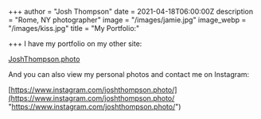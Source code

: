 +++
author = "Josh Thompson"
date = 2021-04-18T06:00:00Z
description = "Rome, NY photographer"
image = "/images/jamie.jpg"
image_webp = "/images/kiss.jpg"
title = "My Portfolio:"

+++
I have my portfolio on my other site:

[JoshThompson.photo](https://www.joshthompson.photo "Joshthompson.photo")

And you can also view my personal photos and contact me on Instagram:

[https://www.instagram.com/joshthompson.photo/](https://www.instagram.com/joshthompson.photo/ "https://www.instagram.com/joshthompson.photo/")
